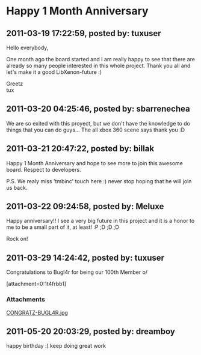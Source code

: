 # Happy 1 Month Anniversary

## 2011-03-19 17:22:59, posted by: tuxuser

Hello everybody,  
   
 One month ago the board started and I am really happy to see that there are already so many people interested in this whole project. Thank you all and let's make it a good LibXenon-future :)  
   
 Greetz  
 tux

## 2011-03-20 04:25:46, posted by: sbarrenechea

We are so exited with this proyect, but we don't have the knowledge to do things that you can do guys... The all xbox 360 scene says thank you :D

## 2011-03-21 20:47:22, posted by: billak

Happy 1 Month Anniversary and hope to see more to join this awesome board. Respect to developers.   
   
 P.S. We realy miss 'tmbinc' touch here :) never stop hoping that he will join us back.

## 2011-03-22 09:24:58, posted by: Meluxe

Happy anniversary!! I see a very big future in this project and it is a honor to me to be a small part of it, at least! :P ;D ;D ;D  
   
 Rock on!

## 2011-03-29 14:24:42, posted by: tuxuser

Congratulations to Bugl4r for being our 100th Member o/  
   
 [attachment=0:1t4frbb1]

### Attachments

[CONGRATZ-BUGL4R.jpg](CONGRATZ-BUGL4R.jpg)

## 2011-05-20 20:03:29, posted by: dreamboy

happy birthday :) keep doing great work